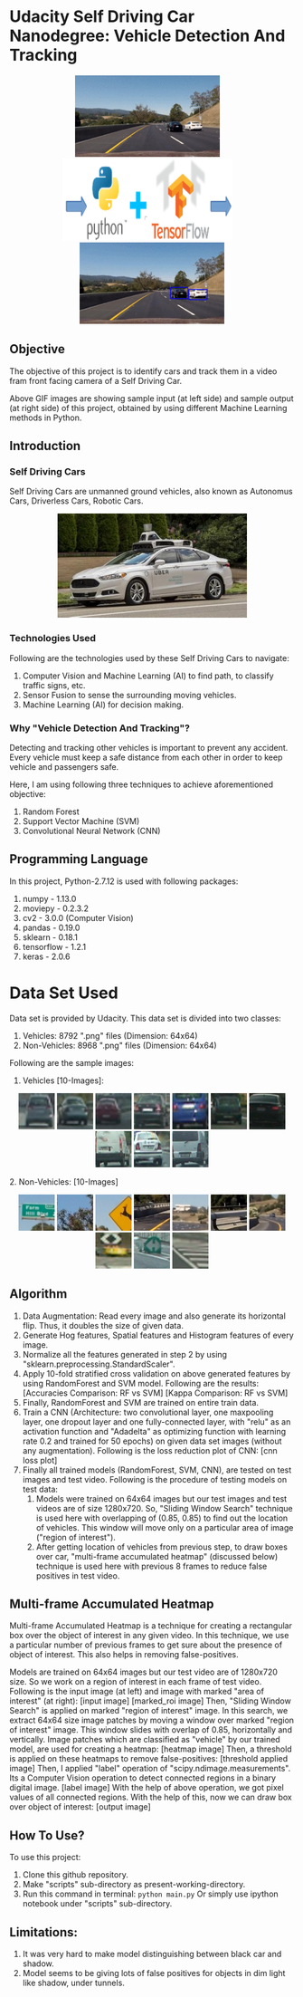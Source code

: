 # Udacity Self Driving Car Nanodegree: Vehicle Detection And Tracking

<p align="center">
<img src="https://github.com/sansinghsanjay/udacity_self_driving_car_vehicle_detection_and_tracking/blob/master/sample_input_output/sample_input.gif">
&nbsp &nbsp
<img src="https://github.com/sansinghsanjay/udacity_self_driving_car_vehicle_detection_and_tracking/blob/master/technologies_used/technologies_used.png">
&nbsp &nbsp
<img src="https://github.com/sansinghsanjay/udacity_self_driving_car_vehicle_detection_and_tracking/blob/master/sample_input_output/sample_output.gif">
</p>

## Objective
The objective of this project is to identify cars and track them in a video fram front facing camera of a Self Driving Car.

Above GIF images are showing sample input (at left side) and sample output (at right side) of this project, obtained by using different Machine Learning methods in Python.

## Introduction

### Self Driving Cars
Self Driving Cars are unmanned ground vehicles, also known as Autonomus Cars, Driverless Cars, Robotic Cars. 
<p align="center">
<img src="https://github.com/sansinghsanjay/udacity_self_driving_car_vehicle_detection_and_tracking/blob/master/images/self-driving-car.jpg">
</p>

### Technologies Used
Following are the technologies used by these Self Driving Cars to navigate:
1. Computer Vision and Machine Learning (AI) to find path, to classify traffic signs, etc.
2. Sensor Fusion to sense the surrounding moving vehicles.
3. Machine Learning (AI) for decision making.

### Why "Vehicle Detection And Tracking"?
Detecting and tracking other vehicles is important to prevent any accident. Every vehicle must keep a safe distance from each other in order to keep vehicle and passengers safe.

Here, I am using following three techniques to achieve aforementioned objective:
1. Random Forest
2. Support Vector Machine (SVM)
3. Convolutional Neural Network (CNN)

## Programming Language
In this project, Python-2.7.12 is used with following packages:
1. numpy - 1.13.0
2. moviepy - 0.2.3.2
3. cv2 - 3.0.0 (Computer Vision)
4. pandas - 0.19.0
5. sklearn - 0.18.1
6. tensorflow - 1.2.1
7. keras - 2.0.6

# Data Set Used
Data set is provided by Udacity. This data set is divided into two classes:
1. Vehicles: 8792 ".png" files (Dimension: 64x64)
2. Non-Vehicles: 8968 ".png" files (Dimension: 64x64)

Following are the sample images:
1. Vehicles [10-Images]:
<p align="center">
<img src="https://github.com/sansinghsanjay/udacity_self_driving_car_vehicle_detection_and_tracking/blob/master/sample_data/vehicle/image0007.png">
<img src="https://github.com/sansinghsanjay/udacity_self_driving_car_vehicle_detection_and_tracking/blob/master/sample_data/vehicle/image0036.png">
<img src="https://github.com/sansinghsanjay/udacity_self_driving_car_vehicle_detection_and_tracking/blob/master/sample_data/vehicle/image0067.png">
<img src="https://github.com/sansinghsanjay/udacity_self_driving_car_vehicle_detection_and_tracking/blob/master/sample_data/vehicle/image0194.png">
<img src="https://github.com/sansinghsanjay/udacity_self_driving_car_vehicle_detection_and_tracking/blob/master/sample_data/vehicle/image0214.png">
<img src="https://github.com/sansinghsanjay/udacity_self_driving_car_vehicle_detection_and_tracking/blob/master/sample_data/vehicle/image0305.png">
<img src="https://github.com/sansinghsanjay/udacity_self_driving_car_vehicle_detection_and_tracking/blob/master/sample_data/vehicle/image0750.png">
<img src="https://github.com/sansinghsanjay/udacity_self_driving_car_vehicle_detection_and_tracking/blob/master/sample_data/vehicle/image0843.png">
<img src="https://github.com/sansinghsanjay/udacity_self_driving_car_vehicle_detection_and_tracking/blob/master/sample_data/vehicle/image0876.png">
<img src="https://github.com/sansinghsanjay/udacity_self_driving_car_vehicle_detection_and_tracking/blob/master/sample_data/vehicle/image0887.png">
</p>
2. Non-Vehicles: [10-Images]
<p align="center">
<img src="https://github.com/sansinghsanjay/udacity_self_driving_car_vehicle_detection_and_tracking/blob/master/sample_data/non_vehicle/extra1729.png">
<img src="https://github.com/sansinghsanjay/udacity_self_driving_car_vehicle_detection_and_tracking/blob/master/sample_data/non_vehicle/extra2.png">
<img src="https://github.com/sansinghsanjay/udacity_self_driving_car_vehicle_detection_and_tracking/blob/master/sample_data/non_vehicle/extra2476.png">
<img src="https://github.com/sansinghsanjay/udacity_self_driving_car_vehicle_detection_and_tracking/blob/master/sample_data/non_vehicle/extra26.png">
<img src="https://github.com/sansinghsanjay/udacity_self_driving_car_vehicle_detection_and_tracking/blob/master/sample_data/non_vehicle/extra423.png">
<img src="https://github.com/sansinghsanjay/udacity_self_driving_car_vehicle_detection_and_tracking/blob/master/sample_data/non_vehicle/extra5227.png">
<img src="https://github.com/sansinghsanjay/udacity_self_driving_car_vehicle_detection_and_tracking/blob/master/sample_data/non_vehicle/extra819.png">
<img src="https://github.com/sansinghsanjay/udacity_self_driving_car_vehicle_detection_and_tracking/blob/master/sample_data/non_vehicle/image216.png">
<img src="https://github.com/sansinghsanjay/udacity_self_driving_car_vehicle_detection_and_tracking/blob/master/sample_data/non_vehicle/image828.png">
<img src="https://github.com/sansinghsanjay/udacity_self_driving_car_vehicle_detection_and_tracking/blob/master/sample_data/non_vehicle/image93.png">
</p>

## Algorithm
1. Data Augmentation: Read every image and also generate its horizontal flip. Thus, it doubles the size of given data.
2. Generate Hog features, Spatial features and Histogram features of every image.
3. Normalize all the features generated in step 2 by using "sklearn.preprocessing.StandardScaler".
4. Apply 10-fold stratified cross validation on above generated features by using RandomForest and SVM model. Following are the results:
	[Accuracies Comparison: RF vs SVM]			[Kappa Comparison: RF vs SVM]
5. Finally, RandomForest and SVM are trained on entire train data.
6. Train a CNN (Architecture: two convolutional layer, one maxpooling layer, one dropout layer and one fully-connected layer, with "relu" as an activation function and "Adadelta" as optimizing function with learning rate 0.2 and trained for 50 epochs) on given data set images (without any augmentation). Following is the loss reduction plot of CNN:
			[cnn loss plot]
7. Finally all trained models (RandomForest, SVM, CNN), are tested on test images and test video. Following is the procedure of testing models on test data:
	1. Models were trained on 64x64 images but our test images and test videos are of size 1280x720. So, "Sliding Window Search" technique is used here with overlapping of (0.85, 0.85) to find out the location of vehicles. This window will move only on a particular area of image ("region of interest").
	2. After getting location of vehicles from previous step, to draw boxes over car, "multi-frame accumulated heatmap" (discussed below) technique is used here with previous 8 frames to reduce false positives in test video.

## Multi-frame Accumulated Heatmap
Multi-frame Accumulated Heatmap is a technique for creating a rectangular box over the object of interest in any given video. In this technique, we use a particular number of previous frames to get sure about the presence of object of interest. This also helps in removing false-positives.

Models are trained on 64x64 images but our test video are of 1280x720 size. So we work on a region of interest in each frame of test video.
Following is the input image (at left) and image with marked "area of interest" (at right):
[input image]	[marked_roi image]
Then, "Sliding Window Search" is applied on marked "region of interest" image. In this search, we extract 64x64 size image patches by moving a window over marked "region of interest" image. This window slides with overlap of 0.85, horizontally and vertically.
Image patches which are classified as "vehicle" by our trained model, are used for creating a heatmap:
[heatmap image]
Then, a threshold is applied on these heatmaps to remove false-positives:
[threshold applied image]
Then, I applied "label" operation of "scipy.ndimage.measurements". Its a Computer Vision operation to detect connected regions in a binary digital image.
[label image]
With the help of above operation, we got pixel values of all connected regions. With the help of this, now we can draw box over object of interest:
[output image]

## How To Use?
To use this project:
1. Clone this github repository.
2. Make "scripts" sub-directory as present-working-directory.
3. Run this command in terminal: ```python main.py```
Or simply use ipython notebook under "scripts" sub-directory.

## Limitations:
1. It was very hard to make model distinguishing between black car and shadow.
2. Model seems to be giving lots of false positives for objects in dim light like shadow, under tunnels.
